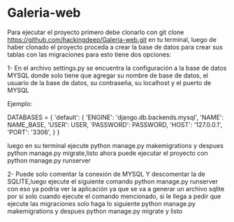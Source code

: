 # Galeria-web
Para ejecutar el proyecto primero debe clonarlo con git clone  https://github.com/hackingdeep/Galeria-web.git en tu terminal,
luego de haber clonado el proyecto proceda a crear la base de datos para crear sus tablas con las migraciones 
para esto tiene dos opciones:

1- En el archivo settings.py se encuentra la configuración a la base de datos MYSQL donde solo tiene que agregar 
su nombre de base de datos, el usuario de la base de datos, su contraseña, su localhost y el puerto de MYSQL

Ejemplo: 

DATABASES = {
    'default': {
        'ENGINE': 'django.db.backends.mysql',
        'NAME': NAME_BASE,
        'USER': USER,
        'PASSWORD': PASSWORD,
        'HOST': '127.0.0.1',
        'PORT': '3306',
    }
}

luego en su terminal ejecute python manage.py makemigrations y despues python manage.py migrate,listo ahora puede ejecutar el proyecto con python manage.py runserver

2- Puede solo comentar la conexión de MYSQL Y descomentar la de SQLITE,luego ejecute el siguiente comando python manage.py runserver con eso ya podria ver la aplicación
ya que se va a generar un archivo sqlite por si solo cuando ejecute el comando mencionado, si le llega a pedir que ejecute las migraciones solo haga lo siguiente
python manage.py makemigrations y despues python manage.py migrate y listo
